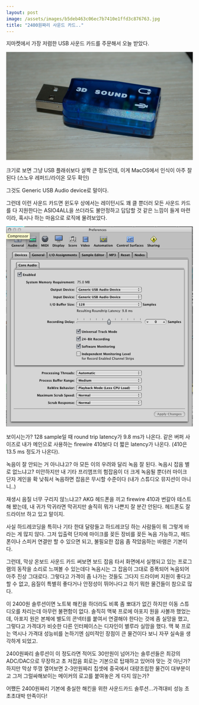 ```yaml
---
layout: post
image: /assets/images/b5deb463c06ec7b7410e1ffd3c876763.jpg
title: "2400원짜리 사운드 카드.."
---
```


지마켓에서 가장 저렴한 USB 사운드 카드를 주문해서 오늘 받았다.

![image](/assets/images/b5deb463c06ec7b7410e1ffd3c876763.jpg)
 
크기로 보면 그냥 USB 플래쉬보다 살짝 큰 정도인데, 이게 MacOS에서 인식이 아주 잘 된다 (스노우 레퍼드/라이온 모두 확인)

그것도 Generic USB Audio device로 말이다.

그런데 이런 사운드 카드면 윈도우 상에서는 레이턴시도 꽤 클 뿐더러 모든 사운드 카드를 다 지원한다는 ASIO4ALL을 쓰더라도 불안정하고 답답할 것 같은 느낌이 들게 마련이라, 혹시나 하는 마음으로 로직에 물려보았다.

![image](/assets/images/9d7e38ad447e47e01b29d5b3a612b5ae.png)
 
보이시는가? 128 sample일 때 round trip latency가 9.8 ms가 나온다. 같은 버퍼 사이즈로 내가 메인으로 사용하는 firewire 410보다 더 짧은 latency가 나온다. (410은 13.5 ms 정도가 나온다).

녹음이 잘 안되는 거 아니냐고? 아 모든 이의 우려와 달리 녹음 잘 된다. 녹음시 잡음 별로 없느냐고? 미안하지만 내 기타 프리앰프의 험잡음이 더 크게 녹음될 뿐더러 마이크 단자 게인을 확 낮춰서 녹음하면 잡음은 무시할 수준이다 (내가 스튜디오 뮤지션이 아니니..)

재생시 음질 너무 구리지 않느냐고? AKG 헤드폰을 끼고 firewire 410과 번갈아 테스트 해 봤는데, 내 귀가 막귀라면 막귀지만 솔직히 뭐가 나쁜지 잘 분간 안된다. 헤드폰도 잘 드라이브 하고 있고 말이지.

사실 하드레코딩을 특히나 기타 한대 달랑들고 하드레코딩 하는 사람들이 뭐 그렇게 바라는 게 많지 않다. 그저 입출력 단자에 마이크를 꽂든 장비를 꽂든 녹음 가능하고, 헤드폰이나 스피커 연결만 할 수 있으면 되고, 불필요한 잡음 좀 작았음하는 바램은 기본이다.

그런데, 막상 온보드 사운드 카드 써보면 보드 잡음 타서 화면에서 실행되고 있는 프로그램의 동작을 소리로 느껴볼 수 있는데다 녹음시는 그 잡음이 그대로 증폭되어 녹음되어 아주 진상 그대로다. 그렇다고 가격이 좀 나가는 것들도 그다지 드라이버 지원이 좋다고 할 수 없고, 음질이 특별히 좋다거나 안정성이 뛰어나다고 하기 뭐한 물건들이 참으로 많다.

이 2400원 솔루션이면 노트북 해킨을 하더라도 비록 좀 뽀대가 없긴 하지만 이동 스튜디오를 차리는데 아무런 불편함이 없다. 솔직히 맥북 프로에 아포지 원을 사볼까 했었는데, 아포지 원은 본체에 별도의 콘넥터를 붙여서 연결해야 한다는 것에 좀 실망을 했고, 그렇다고 가격대가 비슷한 다른 인터페이스는 디자인이 별루라 실망을 했다. 맥 북 프로는 역시나 가격대 성능비를 논하기엔 심미적인 장점이 큰 물건이다 보니 자꾸 실속을 생각하게 되었고.

 2400원짜리 솔루션이 이 정도라면 적어도 30만원이 넘어가는 솔루션들은 최강의 ADC/DAC으로 무장하고 초 저잡음 회로는 기본으로 탑재하고 있어야 맞는 것 아닌가? 하지만 막상 뚜껑 열어보면 2-3만원짜리 칩셋에 중국에서 대량조립한 물건이 대부분이고 그저 그럴싸해보이는 메이커의 로고를 붙여놓은 게 다지 않는가?

어쨌든 2400원짜리 기본에 충실한 해킨을 위한 사운드카드 솔루션...가격대비 성능 초초초대박 만족이다!
 

